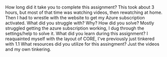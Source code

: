 ﻿How long did it take you to complete this assignment?
  This took about 3 hours, but most of that time was watching videos, then rewatching at home.
  Then I had to wrestle with the website to get my Azure subscription activated.
What did you struggle with? Why? How did you solve?
	Mostly struggled getting the azure subscription working, I dug through the settings/help to solve it.
What did you learn during this assignment?
	I reaquainted myself with the layout of CORE, I've previously just tinkered with 1.1
What resources did you utilize for this assingment?
	Just the videos and my own tinkering.